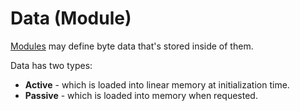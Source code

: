 [Modules]: ./index.md

# Data (Module)

[Modules] may define byte data that's stored inside of them.

Data has two types:

 * **Active** - which is loaded into linear memory at initialization time.
 * **Passive** - which is loaded into memory when requested.

